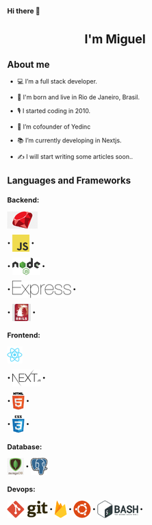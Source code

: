 ### Hi there 👋

# <p align="center">I'm Miguel</p>

## About me

- 💻 I’m a full stack developer.

- 🏡 I'm born and live in Rio de Janeiro, Brasil.

- 🎙️ I started coding in 2010.

- 💼 I’m cofounder of Yedinc

- 📚 I’m currently developing in Nextjs.

- ✍️ I will start writing some articles soon..


## Languages and Frameworks

### Backend:
<p align="left">
<a href="https://www.ruby-lang.org/" target="_blank"><img align="center" src="./logos/png/ruby-badge.png" alt="Ruby" title="Ruby" height="40"/></a>

&bull; <a href="https://www.javascript.com/" target="_blank"><img align="center" src="./logos/javascript.svg" alt="Javascript" title="Javascript" height="40"/></a> &bull;

&bull; <a href="https://nodejs.org/" target="_blank"><img align="center" src="./logos/nodejs.svg" alt="Nodejs" title="Nodejs" height="40"/></a> &bull;

&bull; <a href="https://expressjs.com/" target="_blank"><img align="center" src="./logos/express.svg" alt="express" title="Express" height="40"/></a> &bull;

&bull; <a href="https://rubyonrails.org/" target="_blank"><img align="center" src="./logos/png/rails-badge.jpeg" alt="rails" title="Rails" height="40"/></a> &bull;
</p>


### Frontend:
<p align="left">
<a href="https://reactjs.org" target="_blank"><img align="center" src="./logos/reactjs.svg" alt="ReactJs" title="ReactJs" height="40"/></a>

 &bull; <a href="https://nextjs.org/" target="_blank"><img align="center" src="./logos/nextjs.svg" alt="NextJs" title="NextJs" height="40"/></a> &bull;

 &bull; <a href="https://www.w3.org/html/" target="_blank"><img align="center" src="./logos/html5.svg" alt="HTML 5" title="HTML 5" height="40"/></a> &bull;

 &bull; <a href="https://www.w3schools.com/css/" target="_blank"><img align="center" src="./logos/css3.svg" alt="CSS 3" title="CSS 3" height="40"/></a> &bull;
</p>

### Database:

<p align="left">
<a href="https://www.mongodb.com" target="_blank"><img align="center" src="./logos/png/mongo-badge.png" alt="MongoDB" title="MongoDB" height="40"/></a> &bull; <a href="https://www.postgresql.org" target="_blank"><img align="center" src="./logos/postgresql.svg" alt="PostgreSQL" title="PostgreSQL" height="40"/></a>
</p>

### Devops:

<p align="left">
<a href="https://git-scm.com/" target="_blank"><img align="center" src="./logos/git.svg" alt="Git" title="Git" height="40"/></a> &bull; <a href="https://firebase.google.com/" target="_blank"><img align="center" src="./logos/firebase.svg" alt="Firebase" title="Firebase" height="40"/></a> &bull; <a href="https://ubuntu.com/" target="_blank"><img align="center" src="./logos/ubuntu.svg" alt="Ubuntu" title="Ubuntu" height="40"/></a> &bull; <a href="https://www.gnu.org/software/bash/" target="_blank"><img align="center" src="./logos/bash.svg" alt="Bash" title="Bash" height="40"/></a> &bull;
</p>

<!--
**mfpbbr/mfpbbr** is a ✨ _special_ ✨ repository because its `README.md` (this file) appears on your GitHub profile.

Here are some ideas to get you started:

- 🔭 I’m currently working on ...
- 🌱 I’m currently learning ...
- 👯 I’m looking to collaborate on ...
- 🤔 I’m looking for help with ...
- 💬 Ask me about ...
- 📫 How to reach me: ...
- 😄 Pronouns: ...
- ⚡ Fun fact: ...
-->
